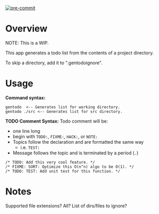 [![pre-commit](https://img.shields.io/badge/pre--commit-enabled-brightgreen?logo=pre-commit&logoColor=white)](https://github.com/pre-commit/pre-commit)

# Overview
NOTE: This is a WIP.

This app generates a todo list from the contents of a project directory. 

To skip a directory, add it to ".gentodoignore".

# Usage
**Command syntax:**
```
gentodo  <-- Generates list for working directory.
gentodo ./src <-- Generates list for src directory.
```

**TODO Comment Syntax:**
Todo comment will be:
- one line long
- begin with `TODO:`, `FIXME:`, `HACK:`, or `NOTE:`
- Topics follow the declaration and are formatted the same way
    - i.e. `TEST:`
- Message follows the topic and is terminated by a period (`.`)
```
/* TODO: Add this very cool feature. */
/* FIXME: SORT: Optimize this O(n^n) algo to be O(1). */
/* TODO: TEST: Add unit test for this function. */
```

# Notes
Supported file extensions? All?
List of dirs/files to ignore?
